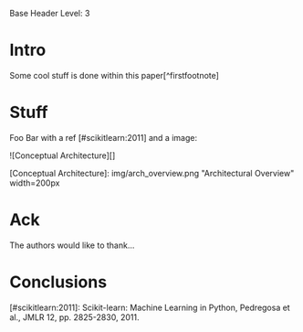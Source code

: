 Base Header Level: 3

# Intro

Some cool stuff is done within this paper[^firstfootnote]

[^firstfootnore]: Believe me :-)

# Stuff

Foo Bar with a ref [#scikitlearn:2011] and a image:

![Conceptual Architecture][]

[Conceptual Architecture]: img/arch_overview.png "Architectural Overview" width=200px

# Ack

The authors would like to thank...

# Conclusions


[#scikitlearn:2011]: Scikit-learn: Machine Learning in Python, Pedregosa et al., JMLR 12, pp. 2825-2830, 2011.

